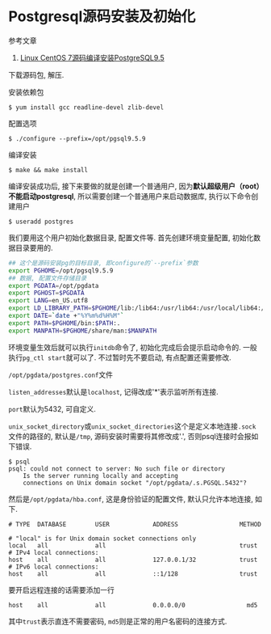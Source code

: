 # Postgresql源码安装及初始化

参考文章

1. [Linux CentOS 7源码编译安装PostgreSQL9.5](http://www.jb51.net/article/97923.htm)

下载源码包, 解压.

安装依赖包

```
$ yum install gcc readline-devel zlib-devel
```

配置选项

```
$ ./configure --prefix=/opt/pgsql9.5.9
```

编译安装

```
$ make && make install 
```

编译安装成功后, 接下来要做的就是创建一个普通用户, 因为**默认超级用户（root）不能启动postgresql**, 所以需要创建一个普通用户来启动数据库, 执行以下命令创建用户

```
$ useradd postgres
```

我们要用这个用户初始化数据目录, 配置文件等. 首先创建环境变量配置, 初始化数据目录要用的.

```bash
## 这个是源码安装pg的目标目录, 即configure的`--prefix`参数
export PGHOME=/opt/pgsql9.5.9
## 数据, 配置文件存储目录
export PGDATA=/opt/pgdata
export PGHOST=$PGDATA
export LANG=en_US.utf8
export LD_LIBRARY_PATH=$PGHOME/lib:/lib64:/usr/lib64:/usr/local/lib64:/lib:/usr/lib:/usr/local/lib
export DATE=`date +"%Y%m%d%H%M"`
export PATH=$PGHOME/bin:$PATH:.
export MANPATH=$PGHOME/share/man:$MANPATH
```

环境变量生效后就可以执行`initdb`命令了, 初始化完成后会提示启动命令的. 一般执行`pg_ctl start`就可以了. 不过暂时先不要启动, 有点配置还需要修改.

`/opt/pgdata/postgres.conf`文件

`listen_addresses`默认是`localhost`, 记得改成'*'表示监听所有连接.

`port`默认为5432, 可自定义.

`unix_socket_directory`或`unix_socket_directories`这个是定义本地连接`.sock`文件的路径的, 默认是`/tmp`, 源码安装时需要将其修改成'.', 否则psql连接时会报如下错误.

```
$ psql 
psql: could not connect to server: No such file or directory
	Is the server running locally and accepting
	connections on Unix domain socket "/opt/pgdata/.s.PGSQL.5432"?
```

然后是`/opt/pgdata/hba.conf`, 这是身份验证的配置文件, 默认只允许本地连接, 如下.

```
# TYPE  DATABASE        USER            ADDRESS                 METHOD

# "local" is for Unix domain socket connections only
local   all             all                                     trust
# IPv4 local connections:
host    all             all             127.0.0.1/32            trust
# IPv6 local connections:
host    all             all             ::1/128                 trust
```
要开启远程连接的话需要添加一行

```
host    all             all             0.0.0.0/0                 md5
```

其中`trust`表示直连不需要密码, `md5`则是正常的用户名密码的连接方式.